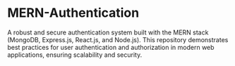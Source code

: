 # MERN-Authentication
A robust and secure authentication system built with the MERN stack (MongoDB, Express.js, React.js, and Node.js). This repository demonstrates best practices for user authentication and authorization in modern web applications, ensuring scalability and security.
